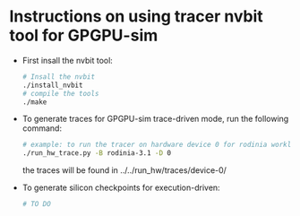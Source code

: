 # Instructions on using tracer nvbit tool for GPGPU-sim 

* First insall the nvbit tool:
    ```bash
    # Insall the nvbit
    ./install_nvbit
    # compile the tools
    ./make
    ```
* To generate traces for GPGPU-sim trace-driven mode, run the following command:
    ```bash
    # example: to run the tracer on hardware device 0 for rodinia workloads
    ./run_hw_trace.py -B rodinia-3.1 -D 0
    ```
    the traces will be found in ../../run_hw/traces/device-0/

* To generate silicon checkpoints for execution-driven:
    ```bash
    # TO DO
    ```

